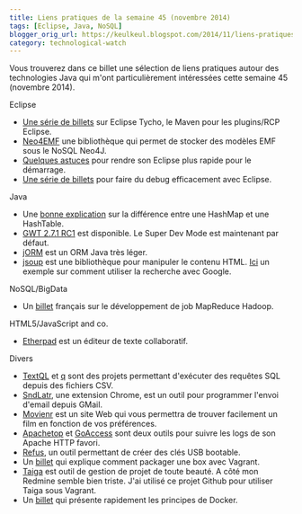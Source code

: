 ```yaml
---
title: Liens pratiques de la semaine 45 (novembre 2014)
tags: [Eclipse, Java, NoSQL]
blogger_orig_url: https://keulkeul.blogspot.com/2014/11/liens-pratiques-de-la-semaine.html
category: technological-watch
---
```


Vous trouverez dans ce billet une sélection de liens pratiques autour des technologies Java qui m'ont particulièrement intéressées cette semaine 45 (novembre 2014).

Eclipse

* [Une série de billets](http://codeandme.blogspot.fr/search/label/Tycho) sur Eclipse Tycho, le Maven pour les plugins/RCP Eclipse.
* [Neo4EMF](http://neo4emf.com/) une bibliothèque qui permet de stocker des modèles EMF sous le NoSQL Neo4J.
* [Quelques astuces](http://howtodoinjava.com/2014/04/05/how-to-quickly-make-eclipse-faster/) pour rendre son Eclipse plus rapide pour le démarrage.
* [Une série de billets](http://codeandme.blogspot.fr/search/label/Debugger) pour faire du debug efficacement avec Eclipse.

Java

* Une [bonne explication](http://howtodoinjava.com/2014/06/06/difference-between-hashmap-and-a-hashtable/) sur la différence entre une HashMap et une HashTable.
* [GWT 2.7.1 RC1](http://goo.gl/npqEUR) est disponible. Le Super Dev Mode est maintenant par défaut.
* [jORM](https://github.com/jajja/jorm) est un ORM Java très léger.
* [jsoup](http://jsoup.org/) est une bibliothèque pour manipuler le contenu HTML. [Ici](http://www.mkyong.com/java/jsoup-send-search-query-to-google/) un exemple sur comment utiliser la recherche avec Google.

NoSQL/BigData

* Un [billet](http://blog.xebia.fr/2014/07/22/article-programmez-developper-un-job-mapreduce-pour-hadoop/) français sur le développement de job MapReduce Hadoop.

HTML5/JavaScript and co.

* [Etherpad](http://etherpad.org/) est un éditeur de texte collaboratif.

Divers

* [TextQL](https://github.com/dinedal/textql) et [q](https://github.com/harelba/q) sont des projets permettant d'exécuter des requêtes SQL depuis des fichiers CSV.
* [SndLatr](https://chrome.google.com/webstore/detail/sndlatr-beta-for-gmail/nfddgbpdnaeliohhkbdbcmenpnkepkgn), une extension Chrome, est un outil pour programmer l'envoi d'email depuis GMail.
* [Movienr](http://www.movienr.com/) est un site Web qui vous permettra de trouver facilement un film en fonction de vos préférences.
* [Apachetop](https://github.com/JeremyJones/Apachetop) et [GoAccess](http://goaccess.io/) sont deux outils pour suivre les logs de son Apache HTTP favori.
* [Refus](https://github.com/pbatard/rufus), un outil permettant de créer des clés USB bootable.
* Un [billet](http://www.freyskeyd.fr/packer-proprement-une-box-vagrant/) qui explique comment packager une box avec Vagrant.
* [Taiga](https://github.com/taigaio/taiga-vagrant) est outil de gestion de projet de toute beauté. A côté mon Redmine semble bien triste. J'ai utilisé ce projet Github pour utiliser Taiga sous Vagrant.
* Un [billet](http://blog.ippon.fr/2014/10/20/docker-pour-les-nu-pour-les-debutants/) qui présente rapidement les principes de Docker.